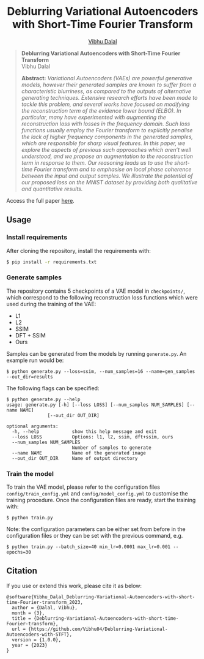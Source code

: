 <h1 align="center">
  <br>
  Deblurring Variational Autoencoders with Short-Time Fourier Transform 
  <br>
</h1>
  <p align="center">
    <a href="https://github.com/Vibhu04">Vibhu Dalal</a>
  </p>


> **Deblurring Variational Autoencoders with Short-Time Fourier Transform**<br>
> Vibhu Dalal <br>
>
> **Abstract:** *Variational Autoencoders (VAEs) are powerful generative models, however their generated samples are known to suffer from a characteristic blurriness, as compared to the outputs of alternative generating techniques. Extensive research efforts have been made to tackle this problem, and several works have focused on modifying the reconstruction term of the evidence lower bound (ELBO). In particular, many have experimented with augmenting the reconstruction loss with losses in the frequency domain. Such loss functions usually employ the Fourier transform to explicitly penalise the lack of higher frequency components
in the generated samples, which are responsible for sharp visual features. In this paper, we explore the aspects of previous such approaches which aren’t well understood, and we propose an augmentation to the reconstruction term in response to them. Our reasoning leads us to use the short-time Fourier transform and to emphasise on local phase coherence between the input and output samples. We illustrate the potential of our proposed loss on the MNIST dataset by providing both qualitative and quantitative results.*

Access the full paper [here](https://github.com/Vibhu04/Deblurring-Variational-Autoencoders-with-STFT/blob/main/paper.pdf).

## Usage
### Install requirements
After cloning the repository, install the requirements with:

```bash
$ pip install -r requirements.txt
```
### Generate samples
The repository contains 5 checkpoints of a VAE model in `checkpoints/`, which correspond to the following reconstruction loss functions which were used during the training of the VAE: 
- L1
- L2
- SSIM
- DFT + SSIM
- Ours

Samples can be generated from the models by running `generate.py`. An example run would be:
```
$ python generate.py --loss=ssim, --num_samples=16 --name=gen_samples --out_dir=results
```
The following flags can be specified:
```
$ python generate.py --help
usage: generate.py [-h] [--loss LOSS] [--num_samples NUM_SAMPLES] [--name NAME]
               [--out_dir OUT_DIR]

optional arguments:
  -h, --help            show this help message and exit
  --loss LOSS           Options: l1, l2, ssim, dft+ssim, ours
  --num_samples NUM_SAMPLES
                        Number of samples to generate
  --name NAME           Name of the generated image
  --out_dir OUT_DIR     Name of output directory
```

### Train the model
To train the VAE model, please refer to the configuration files `config/train_config.yml` and `config/model_config.yml` to customise the training procedure. Once the configuration files are ready, start the training with:

```
$ python train.py 
```

Note: the configuration parameters can be either set from before in the configuration files or they can be set with the previous command, e.g.
```
$ python train.py --batch_size=40 min_lr=0.0001 max_lr=0.001 --epochs=30
```


## Citation
If you use or extend this work, please cite it as below:
```
@software{Vibhu_Dalal_Deblurring-Variational-Autoencoders-with-short-time-Fourier-transform_2023,
  author = {Dalal, Vibhu},
  month = {3},
  title = {Deblurring-Variational-Autoencoders-with-short-time-Fourier-transform},
  url = {https://github.com/Vibhu04/Deblurring-Variational-Autoencoders-with-STFT},
  version = {1.0.0},
  year = {2023}
}
```
